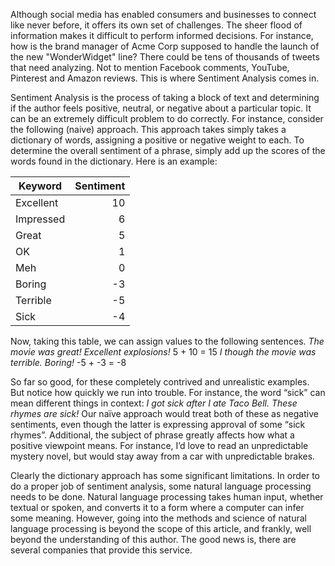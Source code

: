 Although social media has enabled consumers and businesses to connect like never before, it offers its own set of challenges.  The sheer flood of information makes it difficult to perform informed decisions. For instance, how is the brand manager of Acme Corp supposed to handle the launch of the new "WonderWidget" line?   There could be tens of thousands of tweets that need analyzing.  Not to mention Facebook comments, YouTube, Pinterest and Amazon reviews.   This is where Sentiment Analysis comes in.

Sentiment Analysis is the process of taking a block of text and determining if the author feels positive, neutral, or negative about a particular topic. It can be an extremely difficult problem to do correctly.   For instance, consider the following (naive) approach.   This approach takes simply takes a dictionary of words, assigning a positive or negative weight to each.  To determine the overall sentiment of a phrase, simply add up the scores of the words found in the dictionary.   Here is an example:

|Keyword  			| Sentiment |
|---------------|----------:|
| Excellent	    | 10        | 
| Impressed	    |  6        |
| Great        	|  5        |
| OK            |  1        |
| Meh           |  0        |
| Boring        |  -3       |
| Terrible      |  -5       |
| Sick          | -4        |

Now, taking this table, we can assign values to the following sentences.
_The movie was *great*!  *Excellent* explosions!_   5 + 10 = 15
_I though the movie was *terrible*.  *Boring*!_   -5 + -3  = -8

So far so good, for these completely contrived and unrealistic examples.  But notice how quickly we run into trouble.  For instance, the word “sick” can mean different things in context:
_I got *sick* after I ate Taco Bell._
_These rhymes are *sick*!_
Our naïve approach would treat both of these as negative sentiments, even though the latter is expressing approval of some “sick rhymes”.
Additional, the subject of phrase greatly affects how what a positive viewpoint means.  For instance, I’d love to read an unpredictable mystery novel, but would stay away from a car with unpredictable brakes.

Clearly the dictionary approach has some significant limitations.  In order to do a proper job of sentiment analysis, some natural language processing needs to be done.  Natural language processing takes human input, whether textual or spoken, and converts it to a form where a computer can infer some meaning.    However, going into the methods and science of natural language processing is beyond the scope of this article, and frankly, well beyond the understanding of this author.   The good news is, there are several companies that provide this service. 
